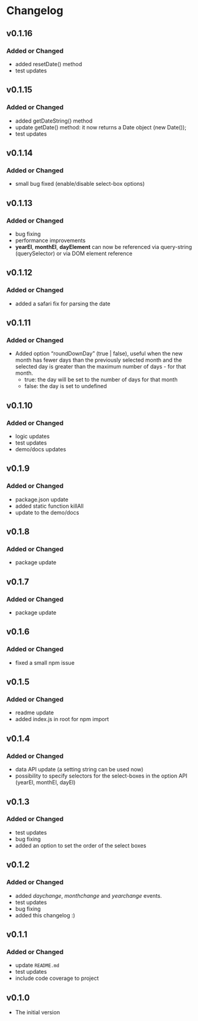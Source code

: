 # Changelog

## v0.1.16
### Added or Changed
- added resetDate() method
- test updates

## v0.1.15
### Added or Changed
- added getDateString() method
- update getDate() method: it now returns a Date object (new Date());
- test updates

## v0.1.14
### Added or Changed
- small bug fixed (enable/disable select-box options)

## v0.1.13
### Added or Changed
- bug fixing
- performance improvements
- **yearEl**, **monthEl**, **dayElement** can now be referenced via query-string (querySelector) or via DOM element reference

## v0.1.12
### Added or Changed
- added a safari fix for parsing the date

## v0.1.11
### Added or Changed
- Added option “roundDownDay” (true | false), useful when the new month has fewer days than the previously selected month and the selected day is greater than the maximum number of days - for that month.
  - true: the day will be set to the number of days for that month
  - false: the day is set to undefined

## v0.1.10
### Added or Changed
- logic updates
- test updates
- demo/docs updates

## v0.1.9
### Added or Changed
- package.json update
- added static function killAll
- update to the demo/docs

## v0.1.8
### Added or Changed
- package update

## v0.1.7
### Added or Changed
- package update

## v0.1.6
### Added or Changed
- fixed a small npm issue

## v0.1.5
### Added or Changed
- readme update
- added index.js in root for npm import

## v0.1.4
### Added or Changed
- data API update (a setting string can be used now)
- possibility to specify selectors for the select-boxes in the option API (yearEl, monthEl, dayEl)

## v0.1.3
### Added or Changed
- test updates
- bug fixing
- added an option to set the order of the select boxes

## v0.1.2
### Added or Changed
- added *daychange*, *monthchange* and *yearchange* events.
- test updates
- bug fixing
- added this changelog :)

## v0.1.1
### Added or Changed
- update `README.md`
- test updates
- include code coverage to project

## v0.1.0
- The initial version
